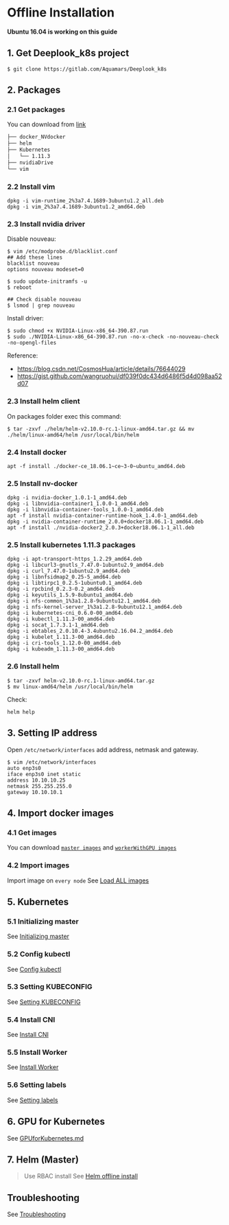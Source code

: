 # Offline Installation

**Ubuntu 16.04 is working on this guide**

## 1. Get Deeplook_k8s project

```shell
$ git clone https://gitlab.com/Aquamars/Deeplook_k8s
```

## 2. Packages

### 2.1 Get packages

You can download from [link](https://mega.nz/#F!5V9BUYoL!5jfhpfT8F0OCscJMCndumA)


```sh
├── docker_NVdocker
├── helm
├── Kubernetes
│   └── 1.11.3
├── nvidiaDrive
└── vim
```

### 2.2 Install vim

```shell
dpkg -i vim-runtime_2%3a7.4.1689-3ubuntu1.2_all.deb
dpkg -i vim_2%3a7.4.1689-3ubuntu1.2_amd64.deb
```

### 2.3 Install nvidia driver

Disable nouveau:

```shell 
$ vim /etc/modprobe.d/blacklist.conf
## Add these lines
blacklist nouveau
options nouveau modeset=0

$ sudo update-initramfs -u
$ reboot

## Check disable nouveau
$ lsmod | grep nouveau
```
Install driver:

```shell 
$ sudo chmod +x NVIDIA-Linux-x86_64-390.87.run
$ sudo ./NVIDIA-Linux-x86_64-390.87.run -no-x-check -no-nouveau-check -no-opengl-files
```
Reference: 
- https://blog.csdn.net/CosmosHua/article/details/76644029
- https://gist.github.com/wangruohui/df039f0dc434d6486f5d4d098aa52d07
<!-- On packages folder exec this command: -->

<!-- ```shell
$ ary=$(find ./ -iname "*.deb" | sort -n \;);for file in $ary; do dpkg -i $file;done
``` -->


### 2.3 Install helm client

On packages folder exec this command:

```shell
$ tar -zxvf ./helm/helm-v2.10.0-rc.1-linux-amd64.tar.gz && mv ./helm/linux-amd64/helm /usr/local/bin/helm
```

### 2.4 Install docker

```shell
apt -f install ./docker-ce_18.06.1~ce~3-0~ubuntu_amd64.deb
```

### 2.5 Install nv-docker

```shell
dpkg -i nvidia-docker_1.0.1-1_amd64.deb
dpkg -i libnvidia-container1_1.0.0-1_amd64.deb
dpkg -i libnvidia-container-tools_1.0.0-1_amd64.deb
apt -f install nvidia-container-runtime-hook_1.4.0-1_amd64.deb
dpkg -i nvidia-container-runtime_2.0.0+docker18.06.1-1_amd64.deb
apt -f install ./nvidia-docker2_2.0.3+docker18.06.1-1_all.deb
```

### 2.5 Install kubernetes 1.11.3 packages

```shell
dpkg -i apt-transport-https_1.2.29_amd64.deb
dpkg -i libcurl3-gnutls_7.47.0-1ubuntu2.9_amd64.deb
dpkg -i curl_7.47.0-1ubuntu2.9_amd64.deb
dpkg -i libnfsidmap2_0.25-5_amd64.deb
dpkg -i libtirpc1_0.2.5-1ubuntu0.1_amd64.deb
dpkg -i rpcbind_0.2.3-0.2_amd64.deb
dpkg -i keyutils_1.5.9-8ubuntu1_amd64.deb
dpkg -i nfs-common_1%3a1.2.8-9ubuntu12.1_amd64.deb
dpkg -i nfs-kernel-server_1%3a1.2.8-9ubuntu12.1_amd64.deb
dpkg -i kubernetes-cni_0.6.0-00_amd64.deb
dpkg -i kubectl_1.11.3-00_amd64.deb
dpkg -i socat_1.7.3.1-1_amd64.deb
dpkg -i ebtables_2.0.10.4-3.4ubuntu2.16.04.2_amd64.deb
dpkg -i kubelet_1.11.3-00_amd64.deb
dpkg -i cri-tools_1.12.0-00_amd64.deb
dpkg -i kubeadm_1.11.3-00_amd64.deb
```

### 2.6 Install helm

```shell
$ tar -zxvf helm-v2.10.0-rc.1-linux-amd64.tar.gz
$ mv linux-amd64/helm /usr/local/bin/helm
```

Check:

```shell
helm help
```

## 3. Setting IP address

Open `/etc/network/interfaces` add address, netmask and gateway.
```shell
$ vim /etc/network/interfaces
auto enp3s0
iface enp3s0 inet static
address 10.10.10.25
netmask 255.255.255.0
gateway 10.10.10.1
```

## 4. Import docker images

### 4.1 Get images
You can download [`master images`](https://mega.nz/#!ANVSzCRC!YjP2F45WyO633Id9R9QBfFHqnrAlSQV76b46Tl3uihU) and [`workerWithGPU images`](https://mega.nz/#!0YUy3K6D!UtveWIpxnZheAdQEL--Xg9zWiStWUvkvMejBliS4gOo)

### 4.2 Import images
Import image on `every node`
See [Load ALL images](./DockerImage.md#load-all-images)

## 5. Kubernetes

### 5.1 Initializing master
See [Initializing master](./Kubernetes.md#3-initializing-master)

### 5.2 Config kubectl
See [Config kubectl](./Kubernetes.md#4-config-kubectl)

### 5.3 Setting KUBECONFIG
See [Setting KUBECONFIG](./Kubernetes.md#5-setting-kubeconfig)

### 5.4 Install CNI
See [Install CNI](./Kubernetes.md#6-install-cni)

### 5.5 Install Worker
See [Install Worker](./Kubernetes.md#install-minion-worker)

### 5.6 Setting labels
See [Setting labels](./Kubernetes.md#7-setting-labels)

## 6. GPU for Kubernetes
See [GPUforKubernetes.md](./GPUforKubernetes.md)

## 7. Helm (Master)
> Use RBAC install
See [Helm offline install](./Helm.md#rbac-offline-install) 

## Troubleshooting
See [Troubleshooting](./Troubleshooting.md)

[k8s-install-docker]: https://kubernetes.io/docs/setup/independent/install-kubeadm/#installing-docker
[install-docker-ce]: https://docs.docker.com/install/linux/docker-ce/ubuntu/#install-docker-ce
[nvidia-docker#quickstart]: https://github.com/NVIDIA/nvidia-docker#quickstart
[Docker Engine setup]: https://github.com/nvidia/nvidia-container-runtime#docker-engine-setup